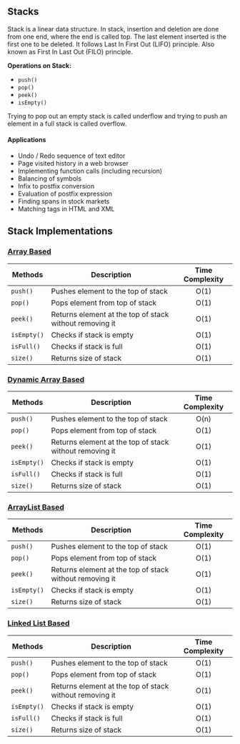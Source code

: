 ## Stacks

Stack is a linear data structure. In stack, insertion and deletion are done from one end, where the end is called top. The last element inserted is the first one to be deleted. It follows Last In First Out (LIFO) principle. Also known as First In Last Out (FILO) principle.

**Operations on Stack:**
* `push()`
* `pop()`
* `peek()`
* `isEmpty()`

Trying to pop out an empty stack is called underflow and trying to push an element in a full stack is called overflow.

#### Applications
* Undo / Redo sequence of text editor
* Page visited history in a web browser
* Implementing function calls (including recursion)
* Balancing of symbols
* Infix to postfix conversion
* Evaluation of postfix expression
* Finding spans in stock markets
* Matching tags in HTML and XML

## Stack Implementations

### [Array Based](array-based-stack.java)

Methods | Description | Time Complexity
---|---|:---:
`push()`    | Pushes element to the top of stack    | O(1)
`pop()`     | Pops element from top of stack        | O(1)
`peek()`    | Returns element at the top of stack without removing it | O(1)
`isEmpty()` | Checks if stack is empty              | O(1)
`isFull()`  | Checks if stack is full               | O(1)
`size()`    | Returns size of stack                 | O(1)


### [Dynamic Array Based](dynamic-array-based-stack.java)

Methods | Description | Time Complexity
---|---|:---:
`push()`    | Pushes element to the top of stack    | O(n)
`pop()`     | Pops element from top of stack        | O(1)
`peek()`    | Returns element at the top of stack without removing it | O(1)
`isEmpty()` | Checks if stack is empty              | O(1)
`isFull()`  | Checks if stack is full               | O(1)
`size()`    | Returns size of stack                 | O(1)

### [ArrayList Based](arraylist-based-stack.java)

Methods | Description | Time Complexity
---|---|:---:
`push()`    | Pushes element to the top of stack    | O(1)
`pop()`     | Pops element from top of stack        | O(1)
`peek()`    | Returns element at the top of stack without removing it | O(1)
`isEmpty()` | Checks if stack is empty              | O(1)
`size()`    | Returns size of stack                 | O(1)


### [Linked List Based](linked-list-based-stack.java)


Methods | Description | Time Complexity
---|---|:---:
`push()`    | Pushes element to the top of stack    | O(1)
`pop()`     | Pops element from top of stack        | O(1)
`peek()`    | Returns element at the top of stack without removing it | O(1)
`isEmpty()` | Checks if stack is empty              | O(1)
`isFull()`  | Checks if stack is full               | O(1)
`size()`    | Returns size of stack                 | O(1)
